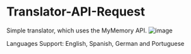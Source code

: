 # Translator-API-Request
Simple translator, which uses the MyMemory API.
![image](https://user-images.githubusercontent.com/128395953/231273564-59c0ef31-2f9a-4632-8915-3cd5aa2002e4.png)

Languages Support: English, Spanish, German and Portuguese

